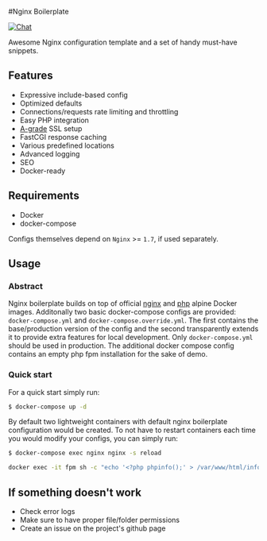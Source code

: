 #Nginx Boilerplate 

[![Chat](https://img.shields.io/gitter/room/gitterHQ/gitter.svg)](https://gitter.im/nginx-boilerplate/nginx-boilerplate)

Awesome Nginx configuration template and a set of handy must-have snippets.

## Features
 * Expressive include-based config
 * Optimized defaults
 * Connections/requests rate limiting and throttling
 * Easy PHP integration
 * [A-grade](https://www.ssllabs.com/ssltest/analyze.html) SSL setup
 * FastCGI response caching
 * Various predefined locations
 * Advanced logging
 * SEO
 * Docker-ready

## Requirements
 * Docker
 * docker-compose
 
Configs themselves depend on `Nginx` >= `1.7`, if used separately.
 
## Usage

### Abstract
Nginx boilerplate builds on top of official [nginx](https://hub.docker.com/_/nginx/) and [php](https://hub.docker.com/_/php/) alpine Docker images.
Additonally two basic docker-compose configs are provided: `docker-compose.yml` and `docker-compose.override.yml`.
The first contains the base/production version of the config and the second transparently extends it to provide extra features for local development.
Only `docker-compose.yml` should be used in production.
The additional docker compose config contains an empty php fpm installation for the sake of demo.

### Quick start
For a quick start simply run:
```bash
$ docker-compose up -d
```

By default two lightweight containers with default nginx boilerplate configuration would be created.
To not have to restart containers each time you would modify your configs, you can simply run:

```bash
$ docker-compose exec nginx nginx -s reload
```

```bash
docker exec -it fpm sh -c "echo '<?php phpinfo();' > /var/www/html/info.php"
```

## If something doesn't work
 * Check error logs
 * Make sure to have proper file/folder permissions
 * Create an issue on the project's github page
